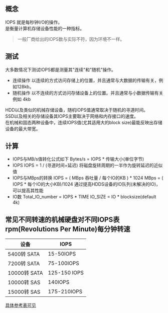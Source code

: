 ## 概念
IOPS 就是每秒钟I/O的操作。  
是衡量计算机存储设备性能的一种指标。  
> 一般厂商给出的IOPS数与实际不符，因为环境不一样。 
## 测试
大多数情况下测试IOPS都是测量其"连续"和"随机"操作。  
- 连续操作
以连续的方式访问存储上的位置，并且通常与大数据的传输有关，例如128kb。  
- 随机操作
以不连续的方式访问存储设备上的位置。并且通常与小数据传输有关 例如 4kb  

HDD以及类似的机械存储设备，随机IOPS值通常取决于随机的寻道时间。  
SSD以及相关的存储设备其IOPS主要取决于网络和内存接口的速度。  
在机械和固态两种设备中，连续IOPS值(尤其适用大的block size)最能反映出存储设备的最大带宽。

## 计算
- IOPS与MB/s值转化公式如下
Bytes/s = IOPS * 传输大小(单位字节)
- IOPS
IOPS = 1 / (寻道时间+延迟)  将磁盘旋转周期的一半作为旋转延迟的近似值
- IOPS与MBps的转换
	IOPS = ( MBps 吞吐量 / 每个IO的KB ) * 1024
	MBps = ( IOPS * 每个IO的大小KB)/1024
通过提高HDDS设备的IO队列(未解决的IO)，可以提高其性能
- IO数
	Total_IO_number = IOPS * TIME
	IO_SIZE = IO * blocksize(default 4k)

## 常见不同转速的机械硬盘对不同IOPS表  rpm(Revolutions Per Minute)每分钟转速
设备|IOPS|
----|----|
5400转 SATA|  15-50IOPS|
7200转 SATA|75-100IOPS|
10000转 SATA| 125-150 IOPS|
10000转 SAS|140IOPS|
15000转 SAS|175-210IOPS|

[具体参考表可见](https://en.wikipedia.org/wiki/IOPS#Performance_characteristics)
